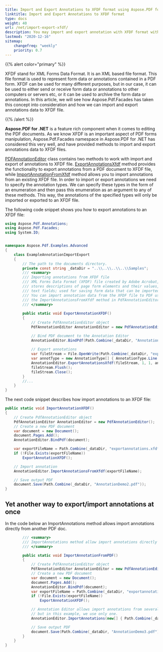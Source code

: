 ```yaml
---
title: Import and Export Annotations to XFDF format using Aspose.PDF for .NET
linktitle: Import and Export Annotations to XFDF format
type: docs
weight: 40
url: /net/import-export-xfdf/
description: You may import and export annotation with XFDF format with C# and Aspose.PDF for .NET library.
lastmod: "2020-12-16"
sitemap:
    changefreq: "weekly"
    priority: 0.7
---
```


{{% alert color="primary" %}}

XFDF stand for XML Forms Data Format. It is an XML based file format. This file format is used to represent form data or annotations contained in a PDF form. XFDF can be used for many different purposes, but in our case, it can be used to either send or receive form data or annotations to other computers or servers etc, or it can be used to archive the form data or annotations. In this article, we will see how Aspose.Pdf.Facades has taken this concept into consideration and how we can import and export annotations data to XFDF file.

{{% /alert %}}

**Aspose.PDF for .NET** is a feature rich component when it comes to editing the PDF documents. As we know XFDF is an important aspect of PDF forms manipulation, Aspose.Pdf.Facades namespace in Aspose.PDF for .NET has considered this very well, and have provided methods to import and export annotations data to XFDF files.

[PDFAnnotationEditor](http://www.aspose.com/api/net/pdf/aspose.pdf.facades/pdfannotationeditor) class contains two methods to work with import and export of annotations to XFDF file. [ExportAnnotationsXfdf](http://www.aspose.com/api/net/pdf/aspose.pdf.facades/pdfannotationeditor/methods/exportannotationsxfdf/index) method provides the functionality to export annotations from a PDF document to XFDF file, while [ImportAnnotationFromXfdf](http://www.aspose.com/api/net/pdf/aspose.pdf.facades/pdfannotationeditor/methods/importannotationfromxfdf/index) method allows you to import annotations from an existing XFDF file. In order to import or export annotations we need to specify the annotation types. We can specify these types in the form of an enumeration and then pass this enumeration as an argument to any of these methods. This way, the annotations of the specified types will only be imported or exported to an XFDF file.

The following code snippet shows you how to export annotations to an XFDF file:

```csharp
using Aspose.Pdf.Annotations;
using Aspose.Pdf.Facades;
using System.IO;


namespace Aspose.Pdf.Examples.Advanced
{
    class ExampleAnnotationImportExport
    {
        // The path to the documents directory.
        private const string _dataDir = "..\\..\\..\\..\\Samples";
        /// <summary>
        /// Importing annotations from XFDF file
        /// XML Forms Data Format (XFDF) file created by Adobe Acrobat, a PDF authoring application;
        /// stores descriptions of page form elements and their values, such as the names and values for
        /// text fields; used for saving form data that can be imported into a PDF document.       
        /// You can import annotation data from the XFDF file to PDF using
        /// the ImportAnnotationsFromXfdf method in PdfAnnotationEditor class.
        /// </summary>       
   
        public static void ExportAnnotationXFDF()
        {
            // Create PdfAnnotationEditor object
            PdfAnnotationEditor AnnotationEditor = new PdfAnnotationEditor();

            // Bind PDF document to the Annotation Editor
            AnnotationEditor.BindPdf(Path.Combine(_dataDir, "AnnotationDemo1.pdf"));
           
            // Export annotations
            var fileStream = File.OpenWrite(Path.Combine(_dataDir, "exportannotations.xfdf"));
            var annotType = new AnnotationType[] { AnnotationType.Line, AnnotationType.Square };
            AnnotationEditor.ExportAnnotationsXfdf(fileStream, 1, 1, annotType);
            fileStream.Flush();
            fileStream.Close();
        }
        //...
    }
}
```

The next code snippet describes how import annotations to an XFDF file:

```csharp
public static void ImportAnnotationXFDF()
{
    // Create PdfAnnotationEditor object
    PdfAnnotationEditor AnnotationEditor = new PdfAnnotationEditor();
    // Create a new PDF document
    var document = new Document();
    document.Pages.Add();
    AnnotationEditor.BindPdf(document);

    var exportFileName = Path.Combine(_dataDir, "exportannotations.xfdf");
    if (!File.Exists(exportFileName))
        ExportAnnotationXFDF();

    // Import annotation
    AnnotationEditor.ImportAnnotationsFromXfdf(exportFileName);

    // Save output PDF
    document.Save(Path.Combine(_dataDir, "AnnotationDemo2.pdf"));
}
```

## Yet another way to export/import annotations at once

In the code below an ImportAnnotations method allows import annotations directly from another PDF doc.

```csharp
        /// <summary>
        /// ImportAnnotations method allow import annotations directly from another PDF doc
        /// </summary>

        public static void ImportAnnotationFromPDF()
        {
            // Create PdfAnnotationEditor object
            PdfAnnotationEditor AnnotationEditor = new PdfAnnotationEditor();
            // Create a new PDF document
            var document = new Document();
            document.Pages.Add();
            AnnotationEditor.BindPdf(document);
            var exportFileName = Path.Combine(_dataDir, "exportannotations.xfdf");
            if (!File.Exists(exportFileName))
                ExportAnnotationXFDF();

            // Annotation Editor allows import annotations from several PDF documents,
            // but in this example, we use only one.
            AnnotationEditor.ImportAnnotations(new[] { Path.Combine(_dataDir, "AnnotationDemo1.pdf") });

            // Save output PDF
            document.Save(Path.Combine(_dataDir, "AnnotationDemo3.pdf"));
        }
    }
}
```

